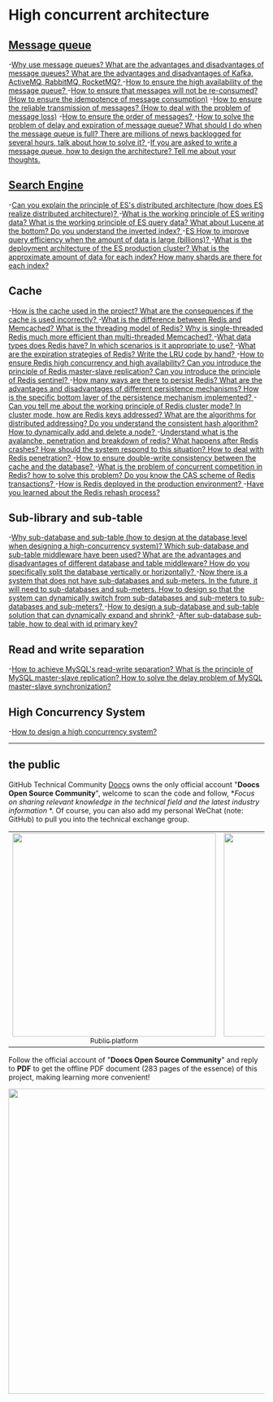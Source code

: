 # High concurrent architecture

## [Message queue](/docs/high-concurrency/mq-interview.md)

-[Why use message queues? What are the advantages and disadvantages of message queues? What are the advantages and disadvantages of Kafka, ActiveMQ, RabbitMQ, RocketMQ? ](/docs/high-concurrency/why-mq.md)
-[How to ensure the high availability of the message queue? ](/docs/high-concurrency/how-to-ensure-high-availability-of-message-queues.md)
-[How to ensure that messages will not be re-consumed? (How to ensure the idempotence of message consumption)](/docs/high-concurrency/how-to-ensure-that-messages-are-not-repeatedly-consumed.md)
-[How to ensure the reliable transmission of messages? (How to deal with the problem of message loss)](/docs/high-concurrency/how-to-ensure-the-reliable-transmission-of-messages.md)
-[How to ensure the order of messages? ](/docs/high-concurrency/how-to-ensure-the-order-of-messages.md)
-[How to solve the problem of delay and expiration of message queue? What should I do when the message queue is full? There are millions of news backlogged for several hours, talk about how to solve it? ](/docs/high-concurrency/mq-time-delay-and-expired-failure.md)
-[If you are asked to write a message queue, how to design the architecture? Tell me about your thoughts. ](/docs/high-concurrency/mq-design.md)

## [Search Engine](/docs/high-concurrency/es-introduction.md)

-[Can you explain the principle of ES's distributed architecture (how does ES realize distributed architecture)? ](/docs/high-concurrency/es-architecture.md)
-[What is the working principle of ES writing data? What is the working principle of ES query data? What about Lucene at the bottom? Do you understand the inverted index? ](/docs/high-concurrency/es-write-query-search.md)
-[ES How to improve query efficiency when the amount of data is large (billions)? ](/docs/high-concurrency/es-optimizing-query-performance.md)
-[What is the deployment architecture of the ES production cluster? What is the approximate amount of data for each index? How many shards are there for each index? ](/docs/high-concurrency/es-production-cluster.md)

## Cache

-[How is the cache used in the project? What are the consequences if the cache is used incorrectly? ](/docs/high-concurrency/why-cache.md)
-[What is the difference between Redis and Memcached? What is the threading model of Redis? Why is single-threaded Redis much more efficient than multi-threaded Memcached? ](/docs/high-concurrency/redis-single-thread-model.md)
-[What data types does Redis have? In which scenarios is it appropriate to use? ](/docs/high-concurrency/redis-data-types.md)
-[What are the expiration strategies of Redis? Write the LRU code by hand? ](/docs/high-concurrency/redis-expiration-policies-and-lru.md)
-[How to ensure Redis high concurrency and high availability? Can you introduce the principle of Redis master-slave replication? Can you introduce the principle of Redis sentinel? ](/docs/high-concurrency/how-to-ensure-high-concurrency-and-high-availability-of-redis.md)
-[How many ways are there to persist Redis? What are the advantages and disadvantages of different persistence mechanisms? How is the specific bottom layer of the persistence mechanism implemented? ](/docs/high-concurrency/redis-persistence.md)
-[Can you tell me about the working principle of Redis cluster mode? In cluster mode, how are Redis keys addressed? What are the algorithms for distributed addressing? Do you understand the consistent hash algorithm? How to dynamically add and delete a node? ](/docs/high-concurrency/redis-cluster.md)
-[Understand what is the avalanche, penetration and breakdown of redis? What happens after Redis crashes? How should the system respond to this situation? How to deal with Redis penetration? ](/docs/high-concurrency/redis-caching-avalanche-and-caching-penetration.md)
-[How to ensure double-write consistency between the cache and the database? ](/docs/high-concurrency/redis-consistence.md)
-[What is the problem of concurrent competition in Redis? how to solve this problem? Do you know the CAS scheme of Redis transactions? ](/docs/high-concurrency/redis-cas.md)
-[How is Redis deployed in the production environment? ](/docs/high-concurrency/redis-production-environment.md)
-[Have you learned about the Redis rehash process? ](/docs/high-concurrency/redis-rehash.md)

## Sub-library and sub-table

-[Why sub-database and sub-table (how to design at the database level when designing a high-concurrency system)? Which sub-database and sub-table middleware have been used? What are the advantages and disadvantages of different database and table middleware? How do you specifically split the database vertically or horizontally? ](/docs/high-concurrency/database-shard.md)
-[Now there is a system that does not have sub-databases and sub-meters. In the future, it will need to sub-databases and sub-meters. How to design so that the system can dynamically switch from sub-databases and sub-meters to sub-databases and sub-meters? ](/docs/high-concurrency/database-shard-method.md)
-[How to design a sub-database and sub-table solution that can dynamically expand and shrink? ](/docs/high-concurrency/database-shard-dynamic-expand.md)
-[After sub-database sub-table, how to deal with id primary key? ](/docs/high-concurrency/database-shard-global-id-generate.md)

## Read and write separation

-[How to achieve MySQL's read-write separation? What is the principle of MySQL master-slave replication? How to solve the delay problem of MySQL master-slave synchronization? ](/docs/high-concurrency/mysql-read-write-separation.md)

## High Concurrency System

-[How to design a high concurrency system? ](/docs/high-concurrency/high-concurrency-design.md)

---

## the public

GitHub Technical Community [Doocs](https://github.com/doocs) owns the only official account "**Doocs Open Source Community**"​, welcome to scan the code and follow, **Focus on sharing relevant knowledge in the technical field and the latest industry information* *. Of course, you can also add my personal WeChat (note: GitHub) to pull you into the technical exchange group.

<table>
  <tr>
    <td align="center" style="width: 200px;">
      <a href="https://github.com/doocs">
        <img src="https://cdn.jsdelivr.net/gh/doocs/advanced-java@main/images/qrcode-for-doocs.jpg" style="width: 400px;"><br>
        <sub>Public platform</sub>
      </a><br>
    </td>
    <td align="center" style="width: 200px;">
      <a href="https://github.com/yanglbme">
        <img src="https://cdn.jsdelivr.net/gh/doocs/advanced-java@main/images/qrcode-for-yanglbme.jpg" style="width: 400px;"><br>
        <sub>Personal WeChat</sub>
      </a><br>
    </td>
  </tr>
</table>

Follow the official account of "**Doocs Open Source Community**" and reply to **PDF** to get the offline PDF document (283 pages of the essence) of this project, making learning more convenient!

<img src="https://cdn.jsdelivr.net/gh/doocs/advanced-java@main/images/pdf.png" style="width: 600px;"><br>